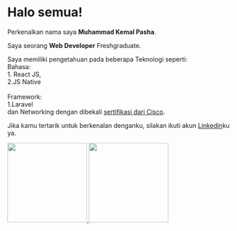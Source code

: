 # Halo semua! 

Perkenalkan nama saya **Muhammad Kemal Pasha**.<br>

Saya seorang **Web Developer** Freshgraduate.<br>

Saya memiliki pengetahuan pada beberapa Teknologi seperti:<br>Bahasa: <br>1. React JS, <br>2.JS Native <br><br>Framework: <br>1.Laravel <br> dan Networking dengan dibekali [sertifikasi dari Cisco](https://).<br>

Jika kamu tertarik untuk berkenalan denganku, silakan ikuti akun [Linkedin](https://www.linkedin.com/in/muhammad-kemal-pasha-a97770213/)ku ya.


<p align="left">
<a href="https://github.com/mkp-kemal">
  <img height="180em" src="https://github-readme-stats-eight-theta.vercel.app/api?username=mkp-kemal&show_icons=true&theme=algolia&include_all_commits=true&count_private=true"/>
  <img height="180em" src="https://github-readme-stats-eight-theta.vercel.app/api/top-langs/?username=mkp-kemal&layout=compact&theme=algolia"/>
</a>
</p>
